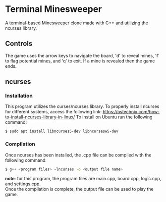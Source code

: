 # Terminal Minesweeper
A terminal-based Minesweeper clone made with C++ and utilizing the ncurses library. 
## Controls
The game uses the arrow keys to navigate the board, 'd' to reveal mines, 'f' to flag potential mines, and 'q' to exit. If a mine is revealed then the game ends.
## ncurses
### Installation
This program utilizes the curses/ncurses library. To properly install ncurses for different systems, access the following link:
https://ostechnix.com/how-to-install-ncurses-library-in-linux/
To install on Ubuntu run the following command:
```bash
$ sudo apt install libncurses5-dev libncursesw5-dev
```
### Compilation
Once ncurses has been installed, the .cpp file can be compiled with the following command:
```bash
$ g++ <program files> -lncurses -o <output file name>
```
**note**: for this program, the program files are main.cpp, board.cpp, logic.cpp, and settings.cpp.   
Once the compilation is complete, the output file can be used to play the game.
